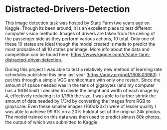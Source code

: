# Distracted-Drivers-Detection

This image detection task was hosted by State Farm two years ago on Kaggle. Though its been around, it is an excellent place to test different computer vision methods. Images of drivers are taken from the ceiling of the passenger side as they perform various actions, 10 total. Only one of these 10 states are ideal though the model created is made to predict the most probable of all 10 states per image. More info about the data and competition can be found here: https://www.kaggle.com/c/state-farm-distracted-driver-detection.

During this project I was able to test a relatively new method of learning rate schedules published this time last year (https://arxiv.org/pdf/1608.03983). I put this through a simple VGG architechture with only one restart. Since the amount of space needed was in the tens of gigabytes (and my computer has a 16GB limit) I decided to divide the height and width of each image by 4, effectively reducing it to 1/16th the size. I was able to further shrink the amount of data needed by 1/3rd by converting the images from RGB to grayscale. Even these smaller images (160x120x1) were of lesser quality I was able to achieve 99.6% on a 20% holdout set of the original 24k photos. The model trained on this data was then used to predict almost 80k photos, the output of which was submitted to Kaggle.
